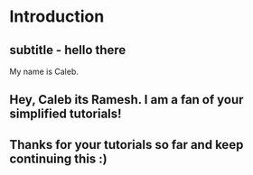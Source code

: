 # Introduction
## subtitle - hello there

My name is Caleb.

## Hey, Caleb its Ramesh. I am a fan of your simplified tutorials! 
## Thanks for your tutorials so far and keep continuing this :)